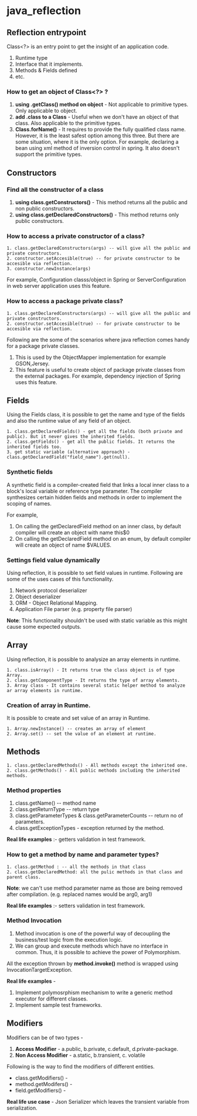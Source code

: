 # java_reflection


## Reflection entrypoint
Class<?> is an entry point to get the insight of an application code.
  1. Runtime type
  2. Interface that it implements.
  3. Methods & Fields defined
  4. etc.

### How to get an object of Class<?> ?
1. **using .getClass() method on object** - Not applicable to primitive types. Only applicable to object.
2. **add .class to a Class** - Useful when we don't have an object of that class. Also applicable to the primitive types.
3. **Class.forName()** - It requires to provide the fully qualified class name. However, it is the least safest option among this three. But there are some situation, where it is the only option. For example, declaring a bean using xml method of inversion control in spring. It also doesn't support the primitive types.

## Constructors

### Find all the constructor of a class
1. **using class.getConstructors()** - This method returns all the public and non public constructors.
2. **using class.getDeclaredConstructors()** - This method returns only public constructors.

### How to access a private constructor of a class?
```
1. class.getDeclaredConstructors(args) -- will give all the public and private constructors.
2. constructor.setAccesible(true) -- for private constructor to be accesible via reflection.
3. constructor.newInstance(args)
```
For example, Configuration classs/object in Spring or ServerConfiguration in web server application uses this feature.

### How to access a package private class?
```
1. class.getDeclaredConstructors(args) -- will give all the public and private constructors.
2. constructor.setAccesible(true) -- for private constructor to be accesible via reflection.
```
Following are the some of the scenarios where java reflection comes handy for a package private classes.
1. This is used by the ObjectMapper implementation for example GSON,Jersey.
2. This feature is useful to create object of package private classes from the external packages. For example, dependency injection of Spring uses this feature.

## Fields
Using the Fields class, it is possible to get the name and type of the fields and also the runtime value of any field of an object.
```
1. class.getDeclaredFields() - get all the fields (both private and public). But it never gives the inherited fields.
2. class.getFields() - get all the public fields. It returns the inherited fields too.
3. get static variable (alternative approach) - class.getDeclaredField("field_name").get(null).
```

### Synthetic fields
A synthetic field is a compiler-created field that links a local inner class to a block's local variable or reference type parameter. The compiler synthesizes certain hidden fields and methods in order to implement the scoping of names.

For example,
1. On calling the getDeclaredField method on an inner class, by default compiler will create an object with name this$0
2. On calling the getDeclaredField method on an enum, by default compiler will create an object of name $VALUES.


### Settings field value dynamically
Using reflection, it is possible to set field values in runtime. Following are some of the uses cases of this functionality.
1. Network protocol deserializer 
2. Object deserializer
3. ORM - Object Relational Mapping.
4. Application File parser (e.g. property file parser)

**Note**: This functionality shouldn't be used with static variable as this might cause some expected outputs.



## Array
Using reflection, it is possible to analysize an array elements in runtime.
```
1. class.isArray() - It returns true the class object is of type Array.
2. class.getComponentType - It returns the type of array elements.
3. Array class - It contains several static helper method to analyze ar array elements in runtime.
```

### Creation of array in Runtime.
It is possible to create and set value of an array in Runtime.
```
1. Array.newInstance() -- creates an array of element
2. Array.set() -- set the value of an element at runtime.
```

## Methods
```
1. class.getDeclaredMethods() - All methods except the inherited one.
2. class.getMethods() - All public methods including the inherited methods.
```
### Method properties
1. class.getName() -- method name
2. class.getReturnType -- return type
3. class.getParameterTypes & class.getParameterCounts -- return no of parameters.
4. class.getExceptionTypes - exception returned by the method.

**Real life examples** :- getters validation in test framework.

### How to get a method by name and parameter types?
```
1. class.getMethod : -- all the methods in that class
2. class.getDeclaredMethod: all the pulic methods in that class and parent class.
```
**Note**: we can't use method parameter name as those are being removed after compilation. (e.g. replaced names would be arg0, arg1)

**Real life examples** :- setters validation in test framework.

### Method Invocation
1. Method invocation is one of the powerful way of decoupling the business/test logic from the execution logic.
2. We can group and execute methods which have no interface in common. Thus, it is possible to achieve the power of Polymorphism.

All the exception thrown by **method.invoke()** method is wrapped using InvocationTargetException.

**Real life examples** - 
1. Implement polymosrphism mechanism to write a generic method executor for different classes.
2. Implement sample test frameworks.

## Modifiers
Modifiers can be of two types - 
1. **Access Modifier** - a.public, b.private, c.default, d.private-package.
2. **Non Access Modifier** - a.static, b.transient, c. volatile

Following is the way to find the modifiers of different entities.
- class.getModifiers() - 
- method.getModifers() -
- field.getModifiers() -

**Real life use case** - Json Serializer which leaves the transient variable from serialization.
